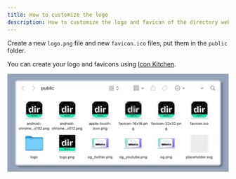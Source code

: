 ```yaml
---
title: How to customize the logo
description: How to customize the logo and favicon of the directory website.
---
```


Create a new `logo.png` file and new `favicon.ico` files, put them in the `public` folder.

You can create your logo and favicons using [Icon Kitchen](https://icon.kitchen/).

![Logo and Favicon](../../../assets/images/guide-logo.png)
